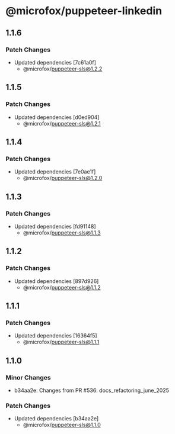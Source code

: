 # @microfox/puppeteer-linkedin

## 1.1.6

### Patch Changes

- Updated dependencies [7c61a0f]
  - @microfox/puppeteer-sls@1.2.2

## 1.1.5

### Patch Changes

- Updated dependencies [d0ed904]
  - @microfox/puppeteer-sls@1.2.1

## 1.1.4

### Patch Changes

- Updated dependencies [7e0ae1f]
  - @microfox/puppeteer-sls@1.2.0

## 1.1.3

### Patch Changes

- Updated dependencies [fd91148]
  - @microfox/puppeteer-sls@1.1.3

## 1.1.2

### Patch Changes

- Updated dependencies [897d926]
  - @microfox/puppeteer-sls@1.1.2

## 1.1.1

### Patch Changes

- Updated dependencies [16364f5]
  - @microfox/puppeteer-sls@1.1.1

## 1.1.0

### Minor Changes

- b34aa2e: Changes from PR #536: docs_refactoring_june_2025

### Patch Changes

- Updated dependencies [b34aa2e]
  - @microfox/puppeteer-sls@1.1.0
